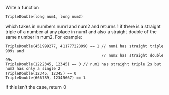 Write a function

	TripleDouble(long num1, long num2)
	
which takes in numbers num1 and num2 and returns 1 if there is a straight triple of a number at any place in num1 and also a straight double of the same number in num2.
For example:
	
	TripleDouble(451999277, 41177722899) == 1 // num1 has straight triple 999s and 
	                                          // num2 has straight double 99s
	TripleDouble(1222345, 12345) == 0 // num1 has straight triple 2s but num2 has only a single 2
	TripleDouble(12345, 12345) == 0
	TripleDouble(666789, 12345667) == 1

If this isn't the case, return 0